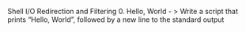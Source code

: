 Shell I/O Redirection and Filtering
0. Hello, World - > Write a script that prints “Hello, World”, followed by a new line to the standard output
